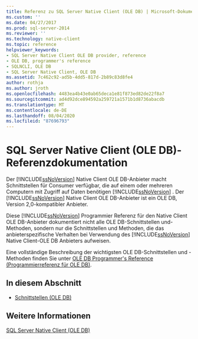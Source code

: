 ```yaml
---
title: Referenz zu SQL Server Native Client (OLE DB) | Microsoft-Dokumentation
ms.custom: ''
ms.date: 04/27/2017
ms.prod: sql-server-2014
ms.reviewer: ''
ms.technology: native-client
ms.topic: reference
helpviewer_keywords:
- SQL Server Native Client OLE DB provider, reference
- OLE DB, programmer's reference
- SQLNCLI, OLE DB
- SQL Server Native Client, OLE DB
ms.assetid: 7c462c92-ad5b-4dd5-817d-2b89c83d8fe4
author: rothja
ms.author: jroth
ms.openlocfilehash: 4483ea4b43e0ab65deca1e81f873ed82de22f8a7
ms.sourcegitcommit: ad4d92dce894592a259721a1571b1d8736abacdb
ms.translationtype: MT
ms.contentlocale: de-DE
ms.lasthandoff: 08/04/2020
ms.locfileid: "87696793"
---
```

# <a name="sql-server-native-client-ole-db-reference"></a>SQL Server Native Client (OLE DB)-Referenzdokumentation
  Der [!INCLUDE[ssNoVersion](../../includes/ssnoversion-md.md)] Native Client OLE DB-Anbieter macht Schnittstellen für Consumer verfügbar, die auf einem oder mehreren Computern mit Zugriff auf Daten benötigen [!INCLUDE[ssNoVersion](../../includes/ssnoversion-md.md)] . Der [!INCLUDE[ssNoVersion](../../includes/ssnoversion-md.md)] Native Client OLE DB-Anbieter ist ein OLE DB, Version 2,0-kompatibler Anbieter.  
  
 Diese [!INCLUDE[ssNoVersion](../../includes/ssnoversion-md.md)] Programmier Referenz für den Native Client OLE DB-Anbieter dokumentiert nicht alle OLE DB-Schnittstellen und-Methoden, sondern nur die Schnittstellen und Methoden, die das anbieterspezifische Verhalten bei Verwendung des [!INCLUDE[ssNoVersion](../../includes/ssnoversion-md.md)] Native Client-OLE DB Anbieters aufweisen.  
  
 Eine vollständige Beschreibung der wichtigsten OLE DB-Schnittstellen und -Methoden finden Sie unter [OLE DB Programmer's Reference (Programmierreferenz für OLE DB)](https://go.microsoft.com/fwlink/?LinkId=45232).  
  
## <a name="in-this-section"></a>In diesem Abschnitt  
  
-   [Schnittstellen &#40;OLE DB&#41;](../../database-engine/dev-guide/interfaces-ole-db.md)  
  
## <a name="see-also"></a>Weitere Informationen  
 [SQL Server Native Client &#40;OLE DB&#41;](../native-client/ole-db/sql-server-native-client-ole-db.md)  
  
  

